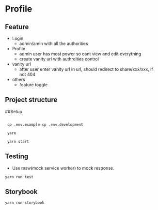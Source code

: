 # Profile

## Feature

- Login
  - admin/amin with all the authorities
- Profile
  - admin user has most power so cant view and edit everything
  - create vanity url with authroities control
- vanity url
  - after user enter vanity url in url, should redirect to share/xxx/xxx, if not 404
- others
  - feature toggle

## Project structure

##Setup

```shell

 cp .env.example cp .env.development

 yarn

 yarn start
```

## Testing

- Use msw(mock service worker) to mock response.

```shell
yarn run test
```

## Storybook

```shell
yarn run storybook
```
